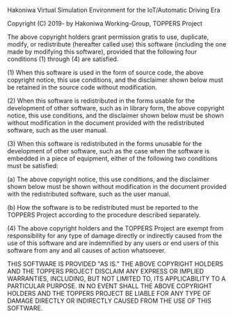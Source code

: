 Hakoniwa
    Virtual Simulation Environment for the IoT/Automatic Driving Era

Copyright (C) 2019- by Hakoniwa Working-Group, TOPPERS Project

 The above copyright holders grant permission gratis to use,
 duplicate, modify, or redistribute (hereafter called use) this
 software (including the one made by modifying this software),
 provided that the following four conditions (1) through (4) are
 satisfied.

 (1) When this software is used in the form of source code, the above
     copyright notice, this use conditions, and the disclaimer shown
     below must be retained in the source code without modification.

 (2) When this software is redistributed in the forms usable for the
     development of other software, such as in library form, the above
     copyright notice, this use conditions, and the disclaimer shown
     below must be shown without modification in the document provided
     with the redistributed software, such as the user manual.

 (3) When this software is redistributed in the forms unusable for the
     development of other software, such as the case when the software
     is embedded in a piece of equipment, either of the following two
     conditions must be satisfied:

   (a) The above copyright notice, this use conditions, and the
       disclaimer shown below must be shown without modification in
       the document provided with the redistributed software, such as
       the user manual.

   (b) How the software is to be redistributed must be reported to the
       TOPPERS Project according to the procedure described
       separately.

 (4) The above copyright holders and the TOPPERS Project are exempt
     from responsibility for any type of damage directly or indirectly
     caused from the use of this software and are indemnified by any
     users or end users of this software from any and all causes of
     action whatsoever.

 THIS SOFTWARE IS PROVIDED "AS IS." THE ABOVE COPYRIGHT HOLDERS AND
 THE TOPPERS PROJECT DISCLAIM ANY EXPRESS OR IMPLIED WARRANTIES,
 INCLUDING, BUT NOT LIMITED TO, ITS APPLICABILITY TO A PARTICULAR
 PURPOSE. IN NO EVENT SHALL THE ABOVE COPYRIGHT HOLDERS AND THE
 TOPPERS PROJECT BE LIABLE FOR ANY TYPE OF DAMAGE DIRECTLY OR
 INDIRECTLY CAUSED FROM THE USE OF THIS SOFTWARE.
